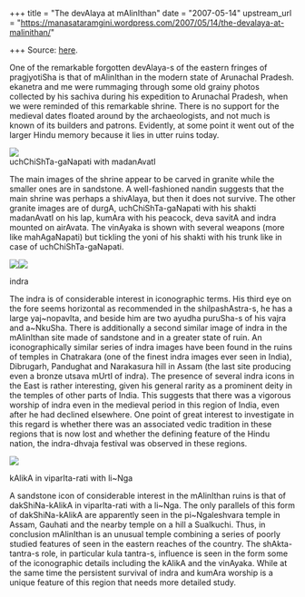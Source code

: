 +++
title = "The devAlaya at mAlinIthan"
date = "2007-05-14"
upstream_url = "https://manasataramgini.wordpress.com/2007/05/14/the-devalaya-at-malinithan/"

+++
Source: [here](https://manasataramgini.wordpress.com/2007/05/14/the-devalaya-at-malinithan/).

One of the remarkable forgotten devAlaya-s of the eastern fringes of pragjyotiSha is that of mAlinIthan in the modern state of Arunachal Pradesh. ekanetra and me were rummaging through some old grainy photos collected by his sachiva during his expedition to Arunachal Pradesh, when we were reminded of this remarkable shrine. There is no support for the medieval dates floated around by the archaeologists, and not much is known of its builders and patrons. Evidently, at some point it went out of the larger Hindu memory because it lies in utter ruins today.

[![](https://i1.wp.com/bp1.blogger.com/_ZhvcTTaaD_4/RkgB149MdVI/AAAAAAAAAJM/5D_L2Ut9YMQ/s320/mahagaNapati.jpg)](http://bp1.blogger.com/_ZhvcTTaaD_4/RkgB149MdVI/AAAAAAAAAJM/5D_L2Ut9YMQ/s1600-h/mahagaNapati.jpg)  
uchChiShTa-gaNapati with madanAvatI

The main images of the shrine appear to be carved in granite while the smaller ones are in sandstone. A well-fashioned nandin suggests that the main shrine was perhaps a shivAlaya, but then it does not survive. The other granite images are of durgA, uchChiShTa-gaNapati with his shakti madanAvatI on his lap, kumAra with his peacock, deva savitA and indra mounted on airAvata. The vinAyaka is shown with several weapons (more like mahAgaNapati) but tickling the yoni of his shakti with his trunk like in case of uchChiShTa-gaNapati.

[![](https://i2.wp.com/bp3.blogger.com/_ZhvcTTaaD_4/RkgB1Y9MdSI/AAAAAAAAAI0/G8YmpGvj57w/s320/indra_malinithan1.jpg)](http://bp3.blogger.com/_ZhvcTTaaD_4/RkgB1Y9MdSI/AAAAAAAAAI0/G8YmpGvj57w/s1600-h/indra_malinithan1.jpg)[![](https://i0.wp.com/bp0.blogger.com/_ZhvcTTaaD_4/RkgB1o9MdTI/AAAAAAAAAI8/kigeqqlYYws/s320/indra_malinithan2.jpg)](http://bp0.blogger.com/_ZhvcTTaaD_4/RkgB1o9MdTI/AAAAAAAAAI8/kigeqqlYYws/s1600-h/indra_malinithan2.jpg)

indra

The indra is of considerable interest in iconographic terms. His third eye on the fore seems horizontal as recommended in the shilpashAstra-s, he has a large yaj\~nopavIta, and beside him are two ayudha puruSha-s of his vajra and a\~NkuSha. There is additionally a second similar image of indra in the mAlinIthan site made of sandstone and in a greater state of ruin. An iconographically similar series of indra images have been found in the ruins of temples in Chatrakara (one of the finest indra images ever seen in India), Dibrugarh, Pandughat and Narakasura hill in Assam (the last site producing even a bronze utsava mUrtI of indra). The presence of several indra icons in the East is rather interesting, given his general rarity as a prominent deity in the temples of other parts of India. This suggests that there was a vigorous worship of indra even in the medieval period in this region of India, even after he had declined elsewhere. One point of great interest to investigate in this regard is whether there was an associated vedic tradition in these regions that is now lost and whether the defining feature of the Hindu nation, the indra-dhvaja festival was observed in these regions.

[![](https://i0.wp.com/bp0.blogger.com/_ZhvcTTaaD_4/RkgB1o9MdUI/AAAAAAAAAJE/LdHr1YEafYg/s320/viparIta_ratI.jpg)](http://bp0.blogger.com/_ZhvcTTaaD_4/RkgB1o9MdUI/AAAAAAAAAJE/LdHr1YEafYg/s1600-h/viparIta_ratI.jpg)

kAlikA in viparIta-rati with li\~Nga

A sandstone icon of considerable interest in the mAlinIthan ruins is that of dakShiNa-kAlikA in viparIta-rati with a li\~Nga. The only parallels of this form of dakShiNa-kAlikA are apparently seen in the pi\~Ngaleshvara temple in Assam, Gauhati and the nearby temple on a hill a Sualkuchi. Thus, in conclusion mAlinIthan is an unusual temple combining a series of poorly studied features of seen in the eastern reaches of the country. The shAkta-tantra-s role, in particular kula tantra-s, influence is seen in the form some of the iconographic details including the kAlikA and the vinAyaka. While at the same time the persistent survival of indra and kumAra worship is a unique feature of this region that needs more detailed study.

